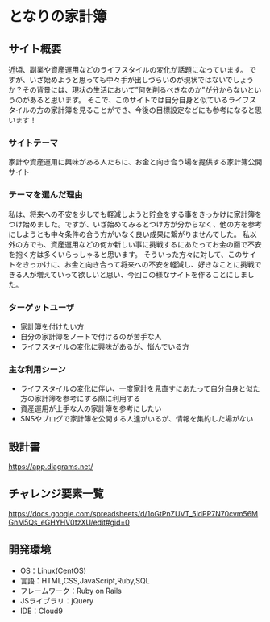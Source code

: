 # となりの家計簿

## サイト概要
近頃、副業や資産運用などのライフスタイルの変化が話題になっています。
ですが、いざ始めようと思っても中々手が出しづらいのが現状ではないでしょうか？その背景には、現状の生活において”何を削るべきなのか”が分からないというのがあると思います。
そこで、このサイトでは自分自身と似ているライフスタイルの方の家計簿を見ることができ、今後の目標設定などにも参考になると思います！

### サイトテーマ
家計や資産運用に興味がある人たちに、お金と向き合う場を提供する家計簿公開サイト

### テーマを選んだ理由
私は、将来への不安を少しでも軽減しようと貯金をする事をきっかけに家計簿をつけ始めました。ですが、いざ始めてみるとつけ方が分からなく、他の方を参考にしようとも中々条件の合う方がいなく良い成果に繋がりませんでした。
私以外の方でも、資産運用などの何か新しい事に挑戦するにあたってお金の面で不安を抱く方は多くいらっしゃると思います。
そういった方々に対して、このサイトをきっかけに、お金と向き合って将来への不安を軽減し、好きなことに挑戦できる人が増えていって欲しいと思い、今回この様なサイトを作ることにしました。
### ターゲットユーザ
- 家計簿を付けたい方
- 自分の家計簿をノートで付けるのが苦手な人
- ライフスタイルの変化に興味があるが、悩んでいる方

### 主な利用シーン
- ライフスタイルの変化に伴い、一度家計を見直すにあたって自分自身と似た方の家計簿を参考にする際に利用する
- 資産運用が上手な人の家計簿を参考にしたい
- SNSやブログで家計簿を公開する人達がいるが、情報を集約した場がない

## 設計書
https://app.diagrams.net/

## チャレンジ要素一覧
https://docs.google.com/spreadsheets/d/1oGtPnZUVT_5ldPP7N70cvm56MGnM5Qs_eGHYHV0tzXU/edit#gid=0

## 開発環境
- OS：Linux(CentOS)
- 言語：HTML,CSS,JavaScript,Ruby,SQL
- フレームワーク：Ruby on Rails
- JSライブラリ：jQuery
- IDE：Cloud9
